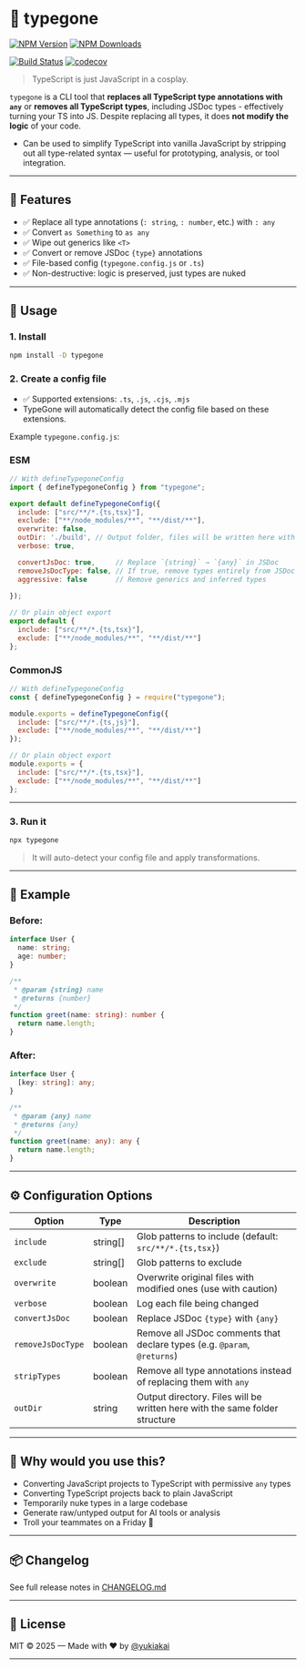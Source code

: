 # 🧨 typegone

[![NPM Version][npm-version-image]][npm-url]
[![NPM Downloads][npm-downloads-image]][npm-downloads-url]

[![Build Status][github-build-url]][github-url]
[![codecov][codecov-image]][codecov-url]

> TypeScript is just JavaScript in a cosplay.

`typegone` is a CLI tool that **replaces all TypeScript type annotations with `any`** or **removes all TypeScript types**, including JSDoc types -  effectively turning your TS into JS.
Despite replacing all types, it does **not modify the logic** of your code.
- Can be used to simplify TypeScript into vanilla JavaScript by stripping out all type-related syntax — useful for prototyping, analysis, or tool integration.

---

## 🚀 Features

- ✅ Replace all type annotations (`: string`, `: number`, etc.) with `: any`
- ✅ Convert `as Something` to `as any`
- ✅ Wipe out generics like `<T>`
- ✅ Convert or remove JSDoc `{type}` annotations
- ✅ File-based config (`typegone.config.js` or `.ts`)
- ✅ Non-destructive: logic is preserved, just types are nuked

---

## 🔧 Usage

### 1. Install

```bash
npm install -D typegone
```

### 2. Create a config file

- ✅ Supported extensions: `.ts`, `.js`, `.cjs`, `.mjs`
- TypeGone will automatically detect the config file based on these extensions.

Example `typegone.config.js`:

### ESM

```js
// With defineTypegoneConfig
import { defineTypegoneConfig } from "typegone";

export default defineTypegoneConfig({
  include: ["src/**/*.{ts,tsx}"],
  exclude: ["**/node_modules/**", "**/dist/**"],
  overwrite: false,
  outDir: './build', // Output folder, files will be written here with the same structure
  verbose: true,

  convertJsDoc: true,     // Replace `{string}` → `{any}` in JSDoc
  removeJsDocType: false, // If true, remove types entirely from JSDoc
  aggressive: false       // Remove generics and inferred types
  
});

// Or plain object export
export default {
  include: ["src/**/*.{ts,tsx}"],
  exclude: ["**/node_modules/**", "**/dist/**"]
};
```

### CommonJS

```js
// With defineTypegoneConfig
const { defineTypegoneConfig } = require("typegone");

module.exports = defineTypegoneConfig({
  include: ["src/**/*.{ts,js}"],
  exclude: ["**/node_modules/**", "**/dist/**"]
});

// Or plain object export
module.exports = {
  include: ["src/**/*.{ts,tsx}"],
  exclude: ["**/node_modules/**", "**/dist/**"]
};
```

---

### 3. Run it

```bash
npx typegone
```

> It will auto-detect your config file and apply transformations.

---

## 🧪 Example

### Before:

```ts
interface User {
  name: string;
  age: number;
}

/**
 * @param {string} name
 * @returns {number}
 */
function greet(name: string): number {
  return name.length;
}
```

### After:

```ts
interface User {
  [key: string]: any;
}

/**
 * @param {any} name
 * @returns {any}
 */
function greet(name: any): any {
  return name.length;
}
```

---

## ⚙️ Configuration Options

| Option             | Type      | Description                                                                  |
|--------------------|-----------|------------------------------------------------------------------------------|
| `include`          | string[]  | Glob patterns to include (default: `src/**/*.{ts,tsx}`)                      |
| `exclude`          | string[]  | Glob patterns to exclude                                                     |
| `overwrite`        | boolean   | Overwrite original files with modified ones (use with caution)               |
| `verbose`          | boolean   | Log each file being changed                                                  |
| `convertJsDoc`     | boolean   | Replace JSDoc `{type}` with `{any}`                                          |
| `removeJsDocType`  | boolean   | Remove all JSDoc comments that declare types (e.g. `@param`, `@returns`)     |
| `stripTypes`       | boolean   | Remove all type annotations instead of replacing them with `any`             |
| `outDir`           | string    | Output directory. Files will be written here with the same folder structure  |


---

## 🤔 Why would you use this?

- Converting JavaScript projects to TypeScript with permissive `any` types
- Converting TypeScript projects back to plain JavaScript
- Temporarily nuke types in a large codebase
- Generate raw/untyped output for AI tools or analysis
- Troll your teammates on a Friday 🤡

---

## 📦 Changelog

See full release notes in [CHANGELOG.md][changelog-url]

---

## 📄 License

MIT © 2025 — Made with ❤️ by [@yukiakai](https://github.com/yukiakai212)

---


[npm-downloads-image]: https://badgen.net/npm/dm/typegone
[npm-downloads-url]: https://www.npmjs.com/package/typegone
[npm-url]: https://www.npmjs.com/package/typegone
[npm-version-image]: https://badgen.net/npm/v/typegone
[github-build-url]: https://github.com/yukiakai212/typegone/actions/workflows/build.yml/badge.svg
[github-url]: https://github.com/yukiakai212/typegone/
[codecov-image]: https://codecov.io/gh/yukiakai212/typegone/branch/main/graph/badge.svg
[codecov-url]: https://codecov.io/gh/yukiakai212/typegone
[changelog-url]: https://github.com/yukiakai212/typegone/blob/main/CHANGELOG.md
